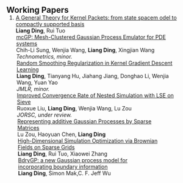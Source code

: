<h2 id="publications" style="margin: 2px 0px -15px;">Working Papers</h2>

<div class="publications">
<ol class="bibliography">

<li>
<div class="pub-row">

  
<div class="col-sm-9" style="position: relative;padding-right: 15px;padding-left:1px;">
  <div class="title"><a href="https://arxiv.org/pdf/2402.04022.pdf">A General Theory for Kernel Packets: from state spacem odel to 
 compactly supported basis</a></div>
  <div class="author"> <strong>Liang Ding</strong>, Rui Tuo</div>

<div class="col-sm-9" style="position: relative;padding-right: 15px;padding-left: 1px;">
    <div class="title"><a href="https://arxiv.org/abs/2301.10387">mcGP: Mesh-Clustered Gaussian Process Emulator for PDE systems</a></div>
    <div class="author">Chih-Li Sung, Wenjia Wang, <strong>Liang Ding</strong>, Xingjian Wang</div>
     <div class="periodical"><em>Technometrics, minor.</em></div>
  
<div class="col-sm-9" style="position: relative;padding-right: 15px;padding-left:1px;">
    <div class="title"><a href="https://arxiv.org/abs/2305.03531"> Random Smoothing Regularization in Kernel Gradient Descent Learning</a></div>
    <div class="author"><strong>Liang Ding</strong>, Tianyang Hu, Jiahang Jiang, Donghao Li, Wenjia Wang, Yuan Yao</div>
     <div class="periodical"><em>JMLR, minor.</em></div>

<div class="col-sm-9" style="position: relative;padding-right: 15px;padding-left:1px;">
    <div class="title"><a href="https://arxiv.org/pdf/2310.11756"> Improved Convergence Rate of Nested Simulation with LSE on Sieve</a></div>
    <div class="author"> Ruoxue Liu, <strong>Liang Ding</strong>, Wenjia Wang, Lu Zou</div>
     <div class="periodical"><em>JORSC, under review.</em></div>
    
  
<div class="col-sm-9" style="position: relative;padding-right: 15px;padding-left:1px;">
    <div class="title"><a href="https://arxiv.org/abs/2305.00324"> Representing additive Gaussian Processes by Sparse Matrices</a></div>
    <div class="author">Lu Zou, Haoyuan Chen, <strong>Liang Ding</strong></div>


<div class="col-sm-9" style="position: relative;padding-right: 15px;padding-left:1px;">
    <div class="title"><a href="https://arxiv.org/abs/2107.08595">High-Dimensional Simulation Optimization via Brownian Fields on Sparse Grids</a></div>
    <div class="author"><strong>Liang Ding</strong>, Rui Tuo,  Xiaowei Zhang</div>
   


<div class="col-sm-9" style="position: relative;padding-right: 15px;padding-left:1px;">
    <div class="title"><a href="https://arxiv.org/abs/1908.08868">BdryGP: a new Gaussian process model for incorporating boundary information</a></div>
    <div class="author"><strong>Liang Ding</strong>, Simon Mak,C. F. Jeff Wu</div>

    



  </div>


  </div>
   </div>
</div>
  </div>
</div>
</div>
</li>
  
<br>

</ol>
</div>
